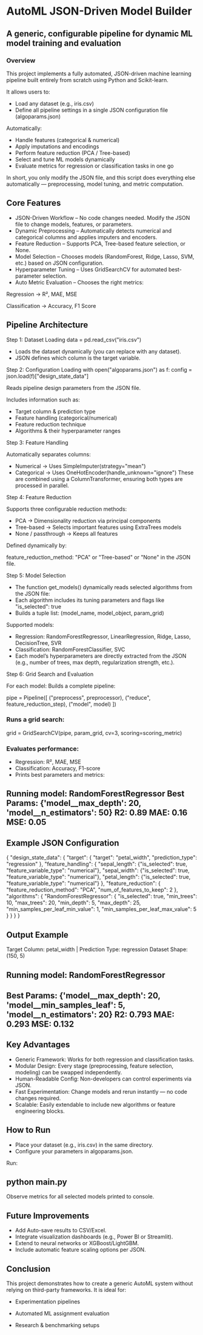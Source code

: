 # AutoML JSON-Driven Model Builder
## A generic, configurable pipeline for dynamic ML model training and evaluation
### **Overview**

This project implements a fully automated, JSON-driven machine learning pipeline built entirely from scratch using Python and Scikit-learn.

It allows users to:
- Load any dataset (e.g., iris.csv)
- Define all pipeline settings in a single JSON configuration file (algoparams.json)

Automatically:

- Handle features (categorical & numerical)
- Apply imputations and encodings
- Perform feature reduction (PCA / Tree-based)
- Select and tune ML models dynamically
- Evaluate metrics for regression or classification tasks in one go

In short, you only modify the JSON file, and this script does everything else automatically — preprocessing, model tuning, and metric computation.

## **Core Features**

- JSON-Driven Workflow – No code changes needed. Modify the JSON file to change models, features, or parameters.
- Dynamic Preprocessing – Automatically detects numerical and categorical columns and applies imputers and encoders.
- Feature Reduction – Supports PCA, Tree-based feature selection, or None.
- Model Selection – Chooses models (RandomForest, Ridge, Lasso, SVM, etc.) based on JSON configuration.
- Hyperparameter Tuning – Uses GridSearchCV for automated best-parameter selection.
- Auto Metric Evaluation – Chooses the right metrics:

Regression → R², MAE, MSE

Classification → Accuracy, F1 Score

## Pipeline Architecture
Step 1: Dataset Loading
data = pd.read_csv("iris.csv")

- Loads the dataset dynamically (you can replace with any dataset).
- JSON defines which column is the target variable.

Step 2: Configuration Loading
with open("algoparams.json") as f:
    config = json.load(f)["design_state_data"]


Reads pipeline design parameters from the JSON file.

Includes information such as:
- Target column & prediction type
- Feature handling (categorical/numerical)
- Feature reduction technique
- Algorithms & their hyperparameter ranges

Step 3: Feature Handling

Automatically separates columns:

- Numerical → Uses SimpleImputer(strategy="mean")
- Categorical → Uses OneHotEncoder(handle_unknown="ignore")
These are combined using a ColumnTransformer, ensuring both types are processed in parallel.

Step 4: Feature Reduction

Supports three configurable reduction methods:
- PCA → Dimensionality reduction via principal components
- Tree-based → Selects important features using ExtraTrees models
- None / passthrough → Keeps all features

Defined dynamically by:

feature_reduction_method: "PCA" or "Tree-based" or "None"
in the JSON file.

Step 5: Model Selection

- The function get_models() dynamically reads selected algorithms from the JSON file:
- Each algorithm includes its tuning parameters and flags like "is_selected": true
- Builds a tuple list: (model_name, model_object, param_grid)

Supported models:
- Regression: RandomForestRegressor, LinearRegression, Ridge, Lasso, DecisionTree, SVR
- Classification: RandomForestClassifier, SVC
- Each model’s hyperparameters are directly extracted from the JSON (e.g., number of trees, max depth, regularization strength, etc.).

Step 6: Grid Search and Evaluation

For each model:
Builds a complete pipeline:

pipe = Pipeline([
    ("preprocess", preprocessor),
    ("reduce", feature_reduction_step),
    ("model", model)
])


### Runs a grid search:
grid = GridSearchCV(pipe, param_grid, cv=3, scoring=scoring_metric)


### Evaluates performance:
- Regression: R², MAE, MSE
- Classification: Accuracy, F1-score
- Prints best parameters and metrics:

Running model: RandomForestRegressor
Best Params: {'model__max_depth': 20, 'model__n_estimators': 50}
R2: 0.89
MAE: 0.16
MSE: 0.05
------------------------------------------------------------

##  Example JSON Configuration
{
  "design_state_data": {
    "target": {
      "target": "petal_width",
      "prediction_type": "regression"
    },
    "feature_handling": {
      "sepal_length": {"is_selected": true, "feature_variable_type": "numerical"},
      "sepal_width": {"is_selected": true, "feature_variable_type": "numerical"},
      "petal_length": {"is_selected": true, "feature_variable_type": "numerical"}
    },
    "feature_reduction": {
      "feature_reduction_method": "PCA",
      "num_of_features_to_keep": 2
    },
    "algorithms": {
      "RandomForestRegressor": {
        "is_selected": true,
        "min_trees": 10,
        "max_trees": 20,
        "min_depth": 5,
        "max_depth": 25,
        "min_samples_per_leaf_min_value": 1,
        "min_samples_per_leaf_max_value": 5
      }
    }
  }
}

## Output Example
Target Column: petal_width | Prediction Type: regression
Dataset Shape: (150, 5)

## Running model: RandomForestRegressor
Best Params: {'model__max_depth': 20, 'model__min_samples_leaf': 5, 'model__n_estimators': 20}
R2: 0.793
MAE: 0.293
MSE: 0.132
------------------------------------------------------------

## Key Advantages

- Generic Framework: Works for both regression and classification tasks.
- Modular Design: Every stage (preprocessing, feature selection, modeling) can be swapped independently.
- Human-Readable Config: Non-developers can control experiments via JSON.
- Fast Experimentation: Change models and rerun instantly — no code changes required.
- Scalable: Easily extendable to include new algorithms or feature engineering blocks.

## How to Run

- Place your dataset (e.g., iris.csv) in the same directory.
- Configure your parameters in algoparams.json.

Run:
## **python main.py**

Observe metrics for all selected models printed to console.

## Future Improvements

- Add Auto-save results to CSV/Excel.
- Integrate visualization dashboards (e.g., Power BI or Streamlit).
- Extend to neural networks or XGBoost/LightGBM.
- Include automatic feature scaling options per JSON.

## Conclusion

This project demonstrates how to create a generic AutoML system without relying on third-party frameworks.
It is ideal for:

- Experimentation pipelines
- Automated ML assignment evaluation

- Research & benchmarking setups
